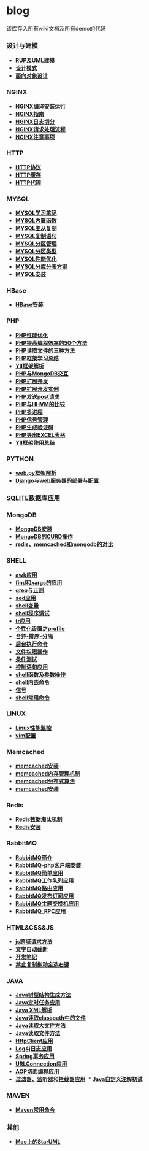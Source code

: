 # blog

该库存入所有wiki文档及所有demo的代码

### 设计与建模

* **[RUP及UML建模](https://github.com/bingbo/blog/wiki/RUP%E5%8F%8AUML%E5%BB%BA%E6%A8%A1)**
* **[设计模式](https://github.com/bingbo/blog/wiki/%E8%AE%BE%E8%AE%A1%E6%A8%A1%E5%BC%8F)**
* **[面向对象设计](https://github.com/bingbo/blog/wiki/%E9%9D%A2%E5%90%91%E5%AF%B9%E8%B1%A1%E8%AE%BE%E8%AE%A1)**

### NGINX

  * **[NGINX编译安装运行](https://github.com/bingbo/blog/wiki/NGINX%E7%BC%96%E8%AF%91%E5%AE%89%E8%A3%85%E8%BF%90%E8%A1%8C)**
  * **[NGINX指南](https://github.com/bingbo/blog/wiki/NGINX%E6%8C%87%E5%8D%97)**
  * **[NGINX日志切分](https://github.com/bingbo/blog/wiki/NGINX%E6%97%A5%E5%BF%97%E5%88%87%E5%88%86%E6%96%B9%E5%BC%8F)**
  * **[NGINX请求处理流程](https://github.com/bingbo/blog/wiki/NGINX%E5%A4%84%E7%90%86%E8%AF%B7%E6%B1%82%E7%9A%84%E5%87%A0%E4%B8%AA%E9%98%B6%E6%AE%B5)**
  * **[NGINX注意事项](https://github.com/bingbo/blog/wiki/NGINX%E6%B3%A8%E6%84%8F%E4%BA%8B%E9%A1%B9)**
  
### HTTP

  * **[HTTP协议](https://github.com/bingbo/blog/wiki/HTTP%E5%8D%8F%E8%AE%AE)**
  * **[HTTP缓存](https://github.com/bingbo/blog/wiki/HTTP%E7%BC%93%E5%AD%98)**
  * **[HTTP代理](https://github.com/bingbo/blog/wiki/HTTP%E4%BB%A3%E7%90%86)**
  
### MYSQL

  * **[MYSQL学习笔记](https://github.com/bingbo/blog/wiki/MYSQL学习笔记)**
  * **[MYSQL内置函数](https://github.com/bingbo/blog/wiki/mysql%E5%86%85%E7%BD%AE%E5%87%BD%E6%95%B0)**
  * **[MYSQL主从复制](https://github.com/bingbo/blog/wiki/mysql%E4%B8%BB%E4%BB%8E%E5%A4%8D%E5%88%B6)**
  * **[MYSQL复制语句](https://github.com/bingbo/blog/wiki/mysql%E5%A4%8D%E5%88%B6%E8%AF%AD%E5%8F%A5)**
  * **[MYSQL分区管理](https://github.com/bingbo/blog/wiki/MYSQL%E5%88%86%E5%8C%BA%E7%AE%A1%E7%90%86)**
  * **[MYSQL分区类型](https://github.com/bingbo/blog/wiki/MYSQL%E5%88%86%E5%8C%BA%E7%B1%BB%E5%9E%8B)**
  * **[MYSQL性能优化](https://github.com/bingbo/blog/wiki/MYSQL%E6%80%A7%E8%83%BD%E4%BC%98%E5%8C%96)**
  * **[MYSQL分库分表方案](https://github.com/bingbo/blog/wiki/MYSQL%E5%88%86%E5%BA%93%E5%88%86%E8%A1%A8%E6%96%B9%E6%A1%88)**
  * **[MYSQL安装](https://github.com/bingbo/blog/wiki/MYSQL%E5%AE%89%E8%A3%85)**

### HBase

  * **[HBase安装](https://github.com/bingbo/blog/wiki/HBase%E7%9A%84%E5%AE%89%E8%A3%85)**
 
### PHP

  * **[PHP性能优化](https://github.com/bingbo/blog/wiki/PHP%E6%80%A7%E8%83%BD%E4%BC%98%E5%8C%96)**
  * **[PHP提高编程效率的50个方法](https://github.com/bingbo/blog/wiki/PHP%E6%8F%90%E9%AB%98%E7%BC%96%E7%A8%8B%E6%95%88%E7%8E%87%E7%9A%8450%E4%B8%AA%E6%96%B9%E6%B3%95)**
  * **[PHP读取文件的三种方法](https://github.com/bingbo/blog/wiki/PHP%E8%AF%BB%E5%8F%96%E6%96%87%E4%BB%B6%E7%9A%84%E4%B8%89%E7%A7%8D%E6%96%B9%E6%B3%95)**
  * **[PHP框架学习总结](https://github.com/bingbo/blog/blob/master/doc/php%E6%A1%86%E6%9E%B6%E8%B0%83%E7%A0%94%E6%8A%A5%E5%91%8A.pdf)**
  * **[YII框架解析](https://github.com/bingbo/blog/wiki/YII%E6%A1%86%E6%9E%B6%E8%A7%A3%E6%9E%90)**
  * **[PHP与MongoDB交互](https://github.com/bingbo/blog/wiki/PHP%E4%B8%8EMongoDB%E4%BA%A4%E4%BA%92)**
  * **[PHP扩展开发](https://github.com/bingbo/blog/wiki/PHP%E6%89%A9%E5%B1%95%E5%BC%80%E5%8F%91)**
  * **[PHP扩展开发实例](https://github.com/bingbo/bing)**
  * **[PHP发送post请求](https://github.com/bingbo/blog/wiki/PHP%E5%8F%91%E9%80%81post%E8%AF%B7%E6%B1%82)**
  * **[PHP与HHVM的比较](https://github.com/bingbo/blog/wiki/PHP%E4%B8%8EHHVM%E7%9A%84%E6%AF%94%E8%BE%83)**
  * **[PHP多进程](https://github.com/bingbo/blog/wiki/PHP%E5%A4%9A%E8%BF%9B%E7%A8%8B)**
  * **[PHP信号管理](https://github.com/bingbo/blog/wiki/PHP信号管理)**
  * **[PHP生成验证码](https://github.com/bingbo/blog/wiki/PHP%E7%94%9F%E6%88%90%E9%AA%8C%E8%AF%81%E7%A0%81)**
  * **[PHP导出EXCEL表格](https://github.com/bingbo/blog/wiki/PHP%E5%AF%BC%E5%87%BAEXCEL%E8%A1%A8%E6%A0%BC)**
  * **[YII框架使用总结](https://github.com/bingbo/blog/wiki/YII%E6%A1%86%E6%9E%B6%E4%BD%BF%E7%94%A8%E6%80%BB%E7%BB%93)**

### PYTHON
  * **[web.py框架解析](https://github.com/bingbo/blog/blob/master/doc/web.py%E6%A1%86%E6%9E%B6%E8%B0%83%E7%A0%94.pdf)**
  * **[Django与web服务器的部署与配置](https://github.com/bingbo/blog/wiki/Django%E4%B8%8Eweb%E6%9C%8D%E5%8A%A1%E5%99%A8(Ningx%E5%92%8CuWSGI)%E7%9A%84%E9%83%A8%E7%BD%B2%E4%B8%8E%E9%85%8D%E7%BD%AE)**
 
### [SQLITE数据库应用](https://github.com/bingbo/blog/wiki/SQLITE%E6%95%B0%E6%8D%AE%E5%BA%93%E5%BA%94%E7%94%A8)

### MongoDB
  * **[MongoDB安装](https://github.com/bingbo/blog/wiki/MongoDB%E5%AE%89%E8%A3%85)**
  * **[MongoDB的CURD操作](https://github.com/bingbo/blog/wiki/MongoDB%E7%9A%84CURD%E6%93%8D%E4%BD%9C)**
  * **[redis、memcached和mongodb的对比](https://github.com/bingbo/blog/wiki/redis%E3%80%81memcached%E5%92%8Cmongodb%E7%9A%84%E5%AF%B9%E6%AF%94)**
  
### SHELL
  * **[awk应用](https://github.com/bingbo/blog/wiki/awk%E5%BA%94%E7%94%A8)**
  * **[find和xargs的应用](https://github.com/bingbo/blog/wiki/find%E5%92%8Cxargs%E7%9A%84%E5%BA%94%E7%94%A8)**
  * **[grep与正则](https://github.com/bingbo/blog/wiki/grep%E4%B8%8E%E6%AD%A3%E5%88%99)**
  * **[sed应用](https://github.com/bingbo/blog/wiki/sed%E5%BA%94%E7%94%A8)**
  * **[shell变量](https://github.com/bingbo/blog/wiki/shell%E5%8F%98%E9%87%8F)**
  * **[shell程序调试](https://github.com/bingbo/blog/wiki/shell%E7%A8%8B%E5%BA%8F%E8%B0%83%E8%AF%95)**
  * **[tr应用](https://github.com/bingbo/blog/wiki/tr%E5%BA%94%E7%94%A8)**
  * **[个性化设置之profile](https://github.com/bingbo/blog/wiki/%E4%B8%AA%E6%80%A7%E5%8C%96%E8%AE%BE%E7%BD%AE%E4%B9%8Bprofile)**
  * **[合并-排序-分隔](https://github.com/bingbo/blog/wiki/%E5%90%88%E5%B9%B6-%E6%8E%92%E5%BA%8F-%E5%88%86%E9%9A%94)**
  * **[后台执行命令](https://github.com/bingbo/blog/wiki/%E5%90%8E%E5%8F%B0%E6%89%A7%E8%A1%8C%E5%91%BD%E4%BB%A4)**
  * **[文件权限操作](https://github.com/bingbo/blog/wiki/%E6%96%87%E4%BB%B6%E6%9D%83%E9%99%90%E6%93%8D%E4%BD%9C)**
  * **[条件测试](https://github.com/bingbo/blog/wiki/%E6%9D%A1%E4%BB%B6%E6%B5%8B%E8%AF%95)**
  * **[控制语句应用](https://github.com/bingbo/blog/wiki/%E6%8E%A7%E5%88%B6%E8%AF%AD%E5%8F%A5%E5%BA%94%E7%94%A8)**
  * **[shell函数及参数操作](https://github.com/bingbo/blog/wiki/shell%E5%87%BD%E6%95%B0%E5%8F%8A%E5%8F%82%E6%95%B0%E6%93%8D%E4%BD%9C)**
  * **[shell内嵌命令](https://github.com/bingbo/blog/wiki/shell%E5%86%85%E5%B5%8C%E5%91%BD%E4%BB%A4)**
  * **[信号](https://github.com/bingbo/blog/wiki/%E4%BF%A1%E5%8F%B7)**
  * **[shell常用命令](https://github.com/bingbo/blog/wiki/shell%E5%B8%B8%E7%94%A8%E5%91%BD%E4%BB%A4)**
  

### LINUX

  * **[Linux性能监控](https://github.com/bingbo/blog/wiki/Linux%E6%80%A7%E8%83%BD%E7%9B%91%E6%8E%A7)**
  * **[vim配置](https://github.com/bingbo/blog/wiki/vim%E9%85%8D%E7%BD%AE)**

 
### Memcached
  * **[memcached安装](https://github.com/bingbo/blog/wiki/memcached%E5%AE%89%E8%A3%85)**
  * **[memcached内存管理机制](https://github.com/bingbo/blog/wiki/memcached%E5%86%85%E5%AD%98%E7%AE%A1%E7%90%86%E6%9C%BA%E5%88%B6)**
  * **[memcached分布式算法](https://github.com/bingbo/blog/wiki/memcached%E5%88%86%E5%B8%83%E5%BC%8F%E7%AE%97%E6%B3%95)**
  * **[memcached安装](https://github.com/bingbo/blog/wiki/memcached%E5%AE%89%E8%A3%85)**

### Redis
  * **[Redis数据淘汰机制](https://github.com/bingbo/blog/wiki/Redis%E6%95%B0%E6%8D%AE%E6%B7%98%E6%B1%B0%E6%9C%BA%E5%88%B6)**
  * **[Redis安装](https://github.com/bingbo/blog/wiki/Redis%E5%AE%89%E8%A3%85)**

### RabbitMQ
  * **[RabbitMQ简介](https://github.com/bingbo/blog/wiki/RabbitMQ%E7%AE%80%E4%BB%8B)**
  * **[RabbitMQ-php客户端安装](https://github.com/bingbo/blog/wiki/RabbitMQ-php%E5%AE%A2%E6%88%B7%E7%AB%AF%E5%AE%89%E8%A3%85)**
  * **[RabbitMQ简单应用](https://github.com/bingbo/blog/wiki/RabbitMQ%E7%AE%80%E5%8D%95%E5%BA%94%E7%94%A8)**
  * **[RabbitMQ工作队列应用](https://github.com/bingbo/blog/wiki/RabbitMQ%E5%B7%A5%E4%BD%9C%E9%98%9F%E5%88%97%E5%BA%94%E7%94%A8)**
  * **[RabbitMQ路由应用](https://github.com/bingbo/blog/wiki/RabbitMQ%E8%B7%AF%E7%94%B1%E5%BA%94%E7%94%A8)**
  * **[RabbitMQ发布订阅应用](https://github.com/bingbo/blog/wiki/RabbitMQ%E5%8F%91%E5%B8%83%E8%AE%A2%E9%98%85%E5%BA%94%E7%94%A8)**
  * **[RabbitMQ主题交换机应用](https://github.com/bingbo/blog/wiki/RabbitMQ%E4%B8%BB%E9%A2%98%E4%BA%A4%E6%8D%A2%E6%9C%BA%E5%BA%94%E7%94%A8)**
  * **[RabbitMQ_RPC应用](https://github.com/bingbo/blog/wiki/RabbitMQ_RPC%E5%BA%94%E7%94%A8)**

### HTML&CSS&JS
  * **[js跨域请求方法](https://github.com/bingbo/blog/wiki/js%E8%B7%A8%E5%9F%9F%E8%AF%B7%E6%B1%82%E6%96%B9%E6%B3%95)**
  * **[文字自动截断](https://github.com/bingbo/blog/wiki/%E6%96%87%E5%AD%97%E8%87%AA%E5%8A%A8%E6%88%AA%E6%96%AD)**
  * **[开发笔记](https://github.com/bingbo/blog/wiki/%E5%BC%80%E5%8F%91%E7%AC%94%E8%AE%B0)**
  * **[禁止复制拖动全选右键](https://github.com/bingbo/blog/wiki/%E7%A6%81%E6%AD%A2%E5%A4%8D%E5%88%B6%E6%8B%96%E5%8A%A8)**

### JAVA

  * **[Java树型结构生成方法](https://github.com/bingbo/blog/wiki/java%E6%A0%91%E7%94%9F%E6%88%90%E6%96%B9%E6%B3%95)**
  * **[Java定时任务应用](https://github.com/bingbo/blog/wiki/Java%E4%B8%AD%E5%AE%9A%E6%97%B6%E4%BB%BB%E5%8A%A1%E5%BA%94%E7%94%A8)**
  * **[Java XML解析](https://github.com/bingbo/blog/wiki/Java%E4%B8%AD%E7%9A%84xml%E8%A7%A3%E6%9E%90)**
  * **[Java读取classpath中的文件](https://github.com/bingbo/blog/wiki/Java%E8%AF%BB%E5%8F%96classpath%E4%B8%AD%E7%9A%84%E6%96%87%E4%BB%B6)**
  * **[Java读取大文件方法](https://github.com/bingbo/blog/wiki/Java%E8%AF%BB%E5%8F%96%E5%A4%A7%E6%96%87%E4%BB%B6%E6%96%B9%E6%B3%95)**
  * **[Java读取文件方法](https://github.com/bingbo/blog/wiki/Java%E8%AF%BB%E6%96%87%E4%BB%B6%E6%96%B9%E6%B3%95)**
  * **[HttpClient应用](https://github.com/bingbo/blog/wiki/HttpClient%E5%BA%94%E7%94%A8)**
  * **[Log4j日志应用](https://github.com/bingbo/blog/wiki/log4j%E6%97%A5%E5%BF%97%E5%BA%94%E7%94%A8)**
  * **[Spring事务应用](https://github.com/bingbo/blog/wiki/spring-%E4%BA%8B%E5%8A%A1%E5%BA%94%E7%94%A8)**
  * **[URLConnection应用](https://github.com/bingbo/blog/wiki/URLConnection%E5%BA%94%E7%94%A8)**
  * **[AOP切面编程应用](https://github.com/bingbo/blog/wiki/AOP%E5%88%87%E9%9D%A2%E7%BC%96%E7%A8%8B%E5%BA%94%E7%94%A8)**
  * **[过滤器、监听器和拦截器应用](https://github.com/bingbo/blog/wiki/%E8%BF%87%E6%BB%A4%E5%99%A8%E3%80%81%E7%9B%91%E5%90%AC%E5%99%A8%E5%92%8C%E6%8B%A6%E6%88%AA%E5%99%A8)**
  * **[Java自定义注解初试](https://github.com/bingbo/blog/wiki/AOP%E5%88%87%E9%9D%A2%E7%BC%96%E7%A8%8B%E5%BA%94%E7%94%A8)**
  
  
### MAVEN
  * **[Maven常用命令](https://github.com/bingbo/blog/wiki/maven%E5%B8%B8%E7%94%A8%E5%91%BD%E4%BB%A4)**
  
### 其他
  * **[Mac上的StarUML](https://github.com/bingbo/blog/wiki/MAC%E4%B8%8A%E7%9A%84StarUML)**


